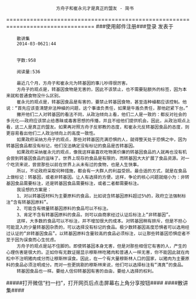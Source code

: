                        方舟子和崔永元才是真正的盟友 - 简书
================================================================================
###使用邮件注册###登录        发表于


        
        散讲集
        2014-03-0621:44


        字数:958

        阅读量:536

        最近几个月，方舟子和崔永元为转基因的事儿吵得很厉害。
        方舟子的观点是，转基因食物是无害的，因此不该禁止，也不需要贴额外的标签，因为本来就和普通食物没什么区别。
        崔永元的观点是，转基因食品是有害的，要禁止转基因食物，甚至连种植都应该控制。他说：“首先应该查清楚非法种植的问题，这个事谁负责任，如果是牛盾负责任，那他赶紧下台。”
        撇开他们二人对转基因的看法不同，从政治倾向上看，他们二人是一致的：都反对社会的多元化——政府应该禁止给愚昧或毒害思想的传播，并且不给他们提供机会。因此，从政治观点上看，这二人是真正的盟友。如果再对照方舟子反邪教的态度，和崔永元反转基因食品的态度，则更容易看出他们二人政治倾向上的高度一致性。
        如果政府采纳方舟子的观点，那些对转基因充满恐惧的人，就得整天处于恐惧之中，因为转基因食品都没有标记，他们没法确定没有标记的食品是否转基因。
        如果政府采纳崔永元的观点，像我这样最喜欢吃物美价廉的转基因食品的人就再也没有机会尝到转基因食品的滋味了。世界上现存的食品是有限的，而转基因大大扩展了食品资源。对一个吃货来说，尝尝那些以前在世界上从未有过的食物，也是人生快事。
        所以，不论政府采取何种措施，都会有一大群人的利益受损。最合适的方式，就是在食品上做标记：转基因，或者非转基因。让人有选择的方便。这样，争论的核心问题就缩小为：非转基因食品需要标注，还是转基因食品需要标注，或者二者都需要标注。
        我设想的方案是：
        1、对以转基因材料为主要原料的食品，比如说含转基因原料超过5%的，政府立法强制标注“含有转基因原料”。
        2、可能含有微量转基因原料的食品可以不标注。
        3、肯定不含有转基因原料的食品，则可以由商家经过认证后标注上“非转基因”。
        这样，大多数的食品可以不标注，并不增加很大的成本。对转基因稍有排斥，但是不担心可能混入的少量转基因杂质的，可以选择没有标记的食品。极少数转基因高度恐惧者可以选用经过认证的“非转基因食品”。以转基因原料含量较高的食品必须标注，以让那些转基因恐惧症者不至于因为误食而心生忧虑。
        方舟子的观点是站不住脚的。即使转基因本身无害，但是对那些相信它有害的人，产生的心理伤害是很大的。正如你有无数证据显示穆斯林吃猪肉和普通人一样无害，你不能因此就在肉松中不注明猪肉成分而让穆斯林误食。因此，在一个有大量穆斯林人口的国家，以猪肉为主要原料的食品必须注明成分。而对一些更挑剔的穆斯林来说，他们可以选择标注有“清真”的食品。
        转基因食品也一样。要给人信仰转基因有害的自由，要给人选择的权利。
#####打开微信“扫一扫”，打开网页后点击屏幕右上角分享按钮####
        ####散讲集####
      